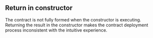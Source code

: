 ## Return in constructor
The contract is not fully formed when the constructor is executing. Returning the result in the constructor makes the contract deployment process inconsistent with the intuitive experience.